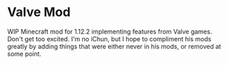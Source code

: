 # Valve Mod
WIP Minecraft mod for 1.12.2 implementing features from Valve games.
Don't get too excited. I'm no iChun, but I hope to compliment his mods greatly
by adding things that were either never in his mods, or removed at some point.
